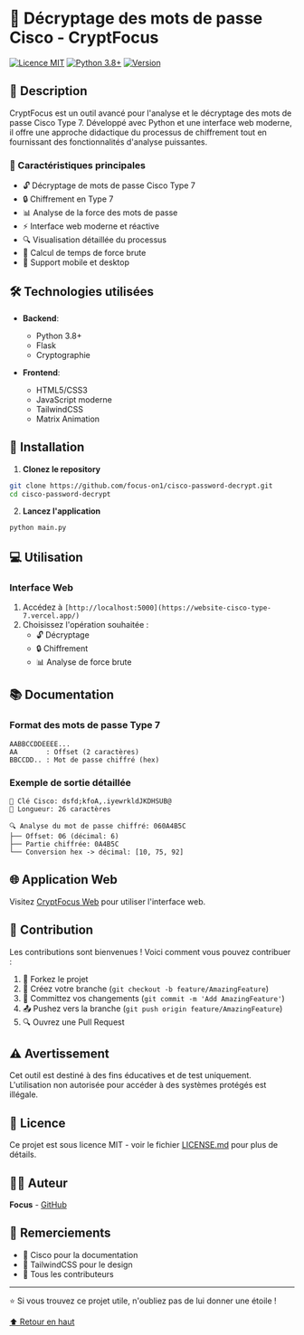 # 🔐 Décryptage des mots de passe Cisco - CryptFocus
[![Licence MIT](https://img.shields.io/badge/License-MIT-green.svg)](https://opensource.org/licenses/MIT)
[![Python 3.8+](https://img.shields.io/badge/python-3.8+-blue.svg)](https://www.python.org/downloads/)
[![Version](https://img.shields.io/badge/version-1.0.0-blue.svg)]()

## 📜 Description

CryptFocus est un outil avancé pour l'analyse et le décryptage des mots de passe Cisco Type 7. Développé avec Python et une interface web moderne, il offre une approche didactique du processus de chiffrement tout en fournissant des fonctionnalités d'analyse puissantes.

### 🌟 Caractéristiques principales

- 🔓 Décryptage de mots de passe Cisco Type 7
- 🔒 Chiffrement en Type 7
- 📊 Analyse de la force des mots de passe
- ⚡ Interface web moderne et réactive
- 🔍 Visualisation détaillée du processus
- 🚀 Calcul de temps de force brute
- 📱 Support mobile et desktop

## 🛠️ Technologies utilisées

- **Backend**: 
  - Python 3.8+
  - Flask
  - Cryptographie

- **Frontend**: 
  - HTML5/CSS3
  - JavaScript moderne
  - TailwindCSS
  - Matrix Animation

## 🚀 Installation

1. **Clonez le repository**
```bash
git clone https://github.com/focus-on1/cisco-password-decrypt.git
cd cisco-password-decrypt
```

2. **Lancez l'application**
```bash
python main.py
```

## 💻 Utilisation

### Interface Web
1. Accédez à `[http://localhost:5000](https://website-cisco-type-7.vercel.app/)`
2. Choisissez l'opération souhaitée :
   - 🔓 Décryptage
   - 🔒 Chiffrement
   - 📊 Analyse de force brute


## 📚 Documentation

### Format des mots de passe Type 7
```
AABBCCDDEEEE...
AA       : Offset (2 caractères)
BBCCDD.. : Mot de passe chiffré (hex)
```

### Exemple de sortie détaillée
```plaintext
🔑 Clé Cisco: dsfd;kfoA,.iyewrkldJKDHSUB@
📏 Longueur: 26 caractères

🔍 Analyse du mot de passe chiffré: 060A4B5C
├── Offset: 06 (décimal: 6)
├── Partie chiffrée: 0A4B5C
└── Conversion hex -> décimal: [10, 75, 92]
```

## 🌐 Application Web
Visitez [CryptFocus Web](https://website-cisco-type-7.vercel.app/) pour utiliser l'interface web.

## 🤝 Contribution
Les contributions sont bienvenues ! Voici comment vous pouvez contribuer :

1. 🍴 Forkez le projet
2. 🔨 Créez votre branche (`git checkout -b feature/AmazingFeature`)
3. 💾 Committez vos changements (`git commit -m 'Add AmazingFeature'`)
4. 📤 Pushez vers la branche (`git push origin feature/AmazingFeature`)
5. 🔍 Ouvrez une Pull Request

## ⚠️ Avertissement
Cet outil est destiné à des fins éducatives et de test uniquement. L'utilisation non autorisée pour accéder à des systèmes protégés est illégale.

## 📝 Licence
Ce projet est sous licence MIT - voir le fichier [LICENSE.md](LICENSE.md) pour plus de détails.

## 👨‍💻 Auteur
**Focus** - [GitHub](https://github.com/focus-on1/)

## 🙏 Remerciements
- 🎯 Cisco pour la documentation
- 🎨 TailwindCSS pour le design
- 🌟 Tous les contributeurs

---
⭐️ Si vous trouvez ce projet utile, n'oubliez pas de lui donner une étoile !

[⬆️ Retour en haut](#-décryptage-des-mots-de-passe-cisco---cryptfocus)
